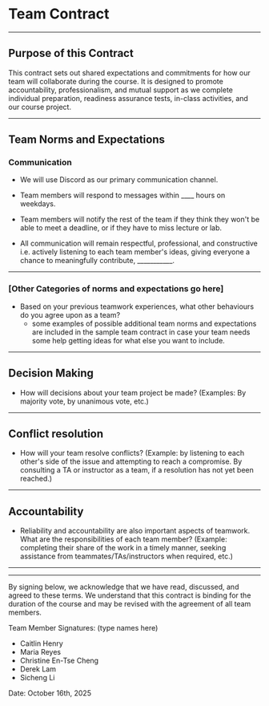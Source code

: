 # Team Contract
---
## Purpose of this Contract

This contract sets out shared expectations and commitments for how our team will collaborate during the course. It is designed to promote accountability, professionalism, and mutual support as we complete individual preparation, readiness assurance tests, in-class activities, and our course project.

---
## Team Norms and Expectations

### Communication

* We will use Discord as our primary communication channel.

* Team members will respond to messages within ____ hours on weekdays.

* Team members will notify the rest of the team if they think they won't be able to meet a deadline, or if they have to miss lecture or lab.

* All communication will remain respectful, professional, and constructive i.e. actively listening to each team member's ideas, giving everyone a chance to meaningfully contribute, ___________.

---

### [Other Categories of norms and expectations go here]

* Based on your previous teamwork experiences, what other behaviours do you agree upon as a team?
    - some examples of possible additional team norms and expectations are included in the sample team contract in case your team needs some help getting ideas for what else you want to include.

---

## Decision Making

* How will decisions about your team project be made? (Examples: By majority vote, by unanimous vote, etc.)

---
## Conflict resolution

* How will your team resolve conflicts? (Example: by listening to each other's side of the issue and attempting to reach a compromise. By consulting a TA or instructor as a team, if a resolution has not yet been reached.)

---

## Accountability

* Reliability and accountability are also important aspects of teamwork. What are the responsibilities of each team member? (Example: completing their share of the work in a timely manner, seeking assistance from teammates/TAs/instructors when required, etc.)

---

---

By signing below, we acknowledge that we have read, discussed, and agreed to these terms. We understand that this contract is binding for the duration of the course and may be revised with the agreement of all team members.

Team Member Signatures:
(type names here)
- Caitlin Henry
- Maria Reyes
- Christine En-Tse Cheng
- Derek Lam
- Sicheng Li

Date: October 16th, 2025


